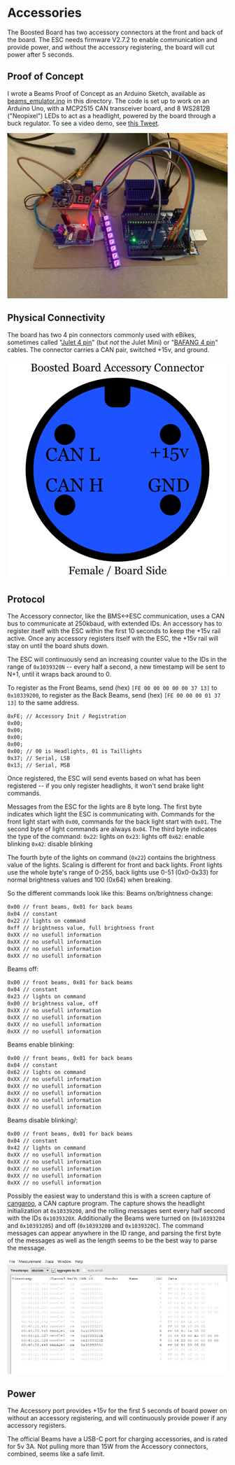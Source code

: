 # Accessories

The Boosted Board has two accessory connectors at the front and back of the board. The ESC needs firmware V2.7.2 to enable communication and provide power, and without the accessory registering, the board will cut power after 5 seconds.

## Proof of Concept
I wrote a Beams Proof of Concept as an Arduino Sketch, available as [beams_emulator.ino](beams_emulator.ino) in this directory. The code is set up to work on an Arduino Uno, with a MCP2515 CAN transceiver board, and 8 WS2812B ("Neopixel") LEDs to act as a headlight, powered by the board through a buck regulator. To see a video demo, see [this Tweet](https://twitter.com/robertscullin/status/1251745762888822785).

![Arduino test setup](ArduinoBeamsSetup.jpg)




## Physical Connectivity
The board has two 4 pin connectors commonly used with eBikes, sometimes called "[Julet 4 pin](https://www.aliexpress.com/item/33026946546.html)" (but _not_ the Julet Mini) or "[BAFANG 4 pin](https://www.amazon.com/BAFANG-Female-Extension-Throttle-Sensor/dp/B07NV6THFD/)" cables. The connector carries a CAN pair, switched +15v, and ground.

![Connector Pinout](accessory_connector_female.png)

## Protocol
The Accessory connector, like the BMS<->ESC communication, uses a CAN bus to communicate at 250kbaud, with extended IDs. An accessory has to register itself with the ESC within the first 10 seconds to keep the +15v rail active. Once any accessory registers itself with the ESC, the +15v rail will stay on until the board shuts down.

The ESC will continuously send an increasing counter value to the IDs in the range of `0x1039320N` -- every half a second, a new timestamp will be sent to N+1, until it wraps back around to 0.

To register as the Front Beams, send (hex) `[FE 00 00 00 00 00 37 13]` to `0x10339200`, to register as the Back Beams, send (hex) `[FE 00 00 00 01 37 13]` to the same address.

```
0xFE; // Accessory Init / Registration
0x00;
0x00;
0x00;
0x00;
0x00; // 00 is Headlights, 01 is Taillights
0x37; // Serial, LSB
0x13; // Serial, MSB
```

Once registered, the ESC will send events based on what has been registered -- if you only register headlights, it won't send brake light commands.

Messages from the ESC for the lights are 8 byte long. The first byte indicates which light the ESC is communicating with. Commands for the front light start with `0x00`, commands for the back light start with `0x01`.
The second byte of light commands are always `0x04`.
The third byte indicates the type of the command:
`0x22`: lights on
`0x23`: lights off
`0x62`: enable blinking
`0x42`: disable blinking

The fourth byte of the lights on command (`0x22`) contains the brightness value of the lights. Scaling is different for front and back lights. Front lights use the whole byte's range of 0-255, back lights use 0-51 (0x0-0x33) for normal brightness values and 100 (0x64) when breaking.

So the different commands look like this:
Beams on/brightness change:
```
0x00 // front beams, 0x01 for back beams
0x04 // constant
0x22 // lights on command
0xff // brightness value, full brightness front
0xXX // no usefull information
0xXX // no usefull information
0xXX // no usefull information
0xXX // no usefull information
```

Beams off:
```
0x00 // front beams, 0x01 for back beams
0x04 // constant
0x23 // lights on command
0x00 // brightness value, off
0xXX // no usefull information
0xXX // no usefull information
0xXX // no usefull information
0xXX // no usefull information
```

Beams enable blinking:
```
0x00 // front beams, 0x01 for back beams
0x04 // constant
0x62 // lights on command
0xXX // no usefull information
0xXX // no usefull information
0xXX // no usefull information
0xXX // no usefull information
0xXX // no usefull information
```

Beams disable blinking/:
```
0x00 // front beams, 0x01 for back beams
0x04 // constant
0x42 // lights on command
0xXX // no usefull information
0xXX // no usefull information
0xXX // no usefull information
0xXX // no usefull information
0xXX // no usefull information
```

Possibly the easiest way to understand this is with a screen capture of [cangaroo](https://github.com/HubertD/cangaroo), a CAN capture program. The capture shows the headlight initialization at `0x10339200`, and the rolling messages sent every half second with the IDs `0x1039320X`. Additionally the Beams were turned on (`0x10393204` and `0x10393205`) and off (`0x1039320B` and `0x1039320C`). The command messages can appear anywhere in the ID range, and parsing the first byte of the messages as well as the length seems to be the best way to parse the message.

![cangaroo showing Headlight registration, as well as turning the Beams On and Off](cangaroo_beams_reg_on_off.png)


## Power
The Accessory port provides +15v for the first 5 seconds of board power on without an accessory registering, and will continuously provide power if any accessory registers.

The official Beams have a USB-C port for charging accessories, and is rated for 5v 3A. Not pulling more than 15W from the Accessory connectors, combined, seems like a safe limit.
